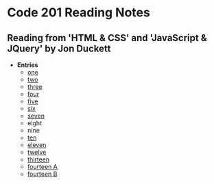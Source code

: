 # Code 201 Reading Notes

## Reading from 'HTML & CSS' and 'JavaScript & JQuery' by Jon Duckett

- **Entries**
  - [one](two-oh/class-01.md)
  - [two](two-oh/class-02.md)
  - [three](two-oh/class-03.md)
  - [four](two-oh/class-04.md)
  - [five](two-oh/class-05.md)
  - [six](two-oh/class-06.md)
  - [seven](two-oh/class-07.md)
  - eight
  - nine
  - [ten](two-oh/class-10.md)
  - [eleven](two-oh/class-11.md)
  - [twelve](two-oh/class-12.md)
  - [thirteen](two-oh/class-13.md)
  - [fourteen A](two-oh/class-14a.md)
  - [fourteen B](two-oh/class-14b.md)
  